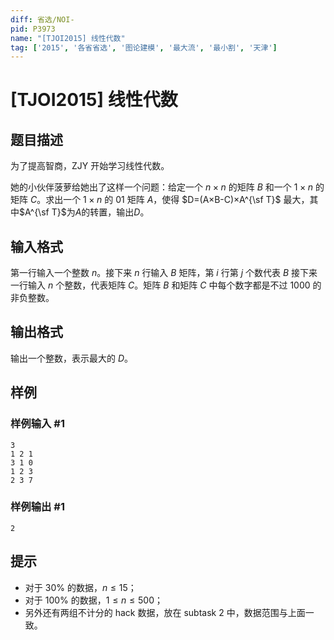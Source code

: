 ```yaml
---
diff: 省选/NOI-
pid: P3973
name: "[TJOI2015] 线性代数"
tag: ['2015', '各省省选', '图论建模', '最大流', '最小割', '天津']
---
```

# [TJOI2015] 线性代数
## 题目描述

为了提高智商，ZJY 开始学习线性代数。

她的小伙伴菠萝给她出了这样一个问题：给定一个 $n \times n$ 的矩阵 $B$ 和一个 $1 \times n$ 的矩阵 $C$。求出一个 $1×n$ 的 01 矩阵 $A$，使得 $D=(A×B-C)×A^{\sf T}$ 最大，其中$A^{\sf T}$为$A$的转置，输出$D$。
## 输入格式

第一行输入一个整数 $n$。接下来 $n$ 行输入 $B$ 矩阵，第 $i$ 行第 $j$ 个数代表 $B$ 接下来一行输入 $n$ 个整数，代表矩阵 $C$。矩阵 $B$ 和矩阵 $C$ 中每个数字都是不过 $1000$ 的非负整数。

## 输出格式

输出一个整数，表示最大的 $D$。
## 样例

### 样例输入 #1
```
3
1 2 1
3 1 0
1 2 3
2 3 7
```
### 样例输出 #1
```
2
```
## 提示

- 对于 $30\%$ 的数据，$n \leq 15$；
- 对于 $100\%$ 的数据，$1 \leq n \leq 500$；
- 另外还有两组不计分的 hack 数据，放在 subtask 2 中，数据范围与上面一致。

